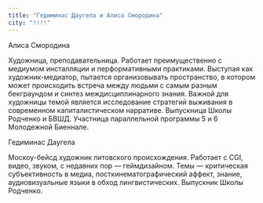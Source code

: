 ```yaml
---
title: "Гедиминас Даугела и Алиса Смородина"
city: "!!!!"
---
```


Алиса Смородина

Художница, преподавательница. Работает преимущественно с медиумом инсталляции и перформативными практиками. Выступая как художник-медиатор, пытается организовывать пространство, в котором может происходить встреча между людьми с самым разным бекграундом и синтез междисциплинарного знания. Важной для художницы темой является исследование стратегий выживания в современном капиталистическом нарративе. Выпускница Школы Родченко и БВШД. Участница параллельной программы 5 и 6 Молодежной Биеннале.

Гедиминас Даугела

Москоу-бейсд художник литовского происхождения. Работает с CGI, видео, звуком, с недавних пор — геймдизайном. Темы — критическая субъективность в медиа, посткинематографический аффект, знание, аудиовизуальные языки в обход лингвистических. Выпускник Школы Родченко.
